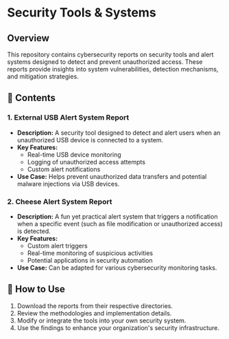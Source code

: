 # Security Tools & Systems

## Overview
This repository contains cybersecurity reports on security tools and alert systems designed to detect and prevent unauthorized access. These reports provide insights into system vulnerabilities, detection mechanisms, and mitigation strategies.

## 📂 Contents

### **1. External USB Alert System Report**
- **Description:** A security tool designed to detect and alert users when an unauthorized USB device is connected to a system.
- **Key Features:**
  - Real-time USB device monitoring
  - Logging of unauthorized access attempts
  - Custom alert notifications
- **Use Case:** Helps prevent unauthorized data transfers and potential malware injections via USB devices.

### **2. Cheese Alert System Report**
- **Description:** A fun yet practical alert system that triggers a notification when a specific event (such as file modification or unauthorized access) is detected.
- **Key Features:**
  - Custom alert triggers
  - Real-time monitoring of suspicious activities
  - Potential applications in security automation
- **Use Case:** Can be adapted for various cybersecurity monitoring tasks.

## 🚀 How to Use
1. Download the reports from their respective directories.
2. Review the methodologies and implementation details.
3. Modify or integrate the tools into your own security system.
4. Use the findings to enhance your organization's security infrastructure.

